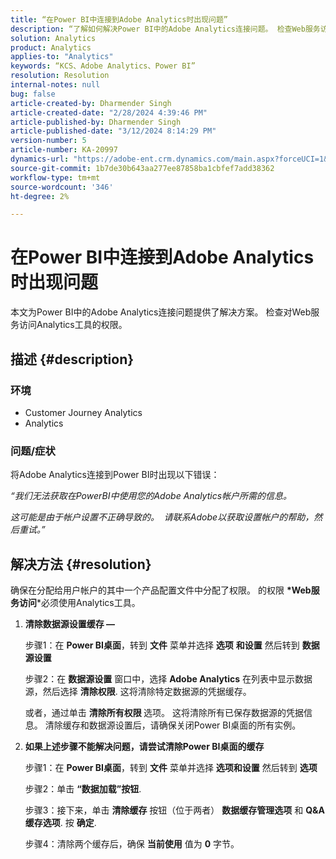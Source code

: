 ```yaml
---
title: “在Power BI中连接到Adobe Analytics时出现问题”
description: “了解如何解决Power BI中的Adobe Analytics连接问题。 检查Web服务访问Analytics工具的权限。”
solution: Analytics
product: Analytics
applies-to: "Analytics"
keywords: “KCS、Adobe Analytics、Power BI”
resolution: Resolution
internal-notes: null
bug: false
article-created-by: Dharmender Singh
article-created-date: "2/28/2024 4:39:46 PM"
article-published-by: Dharmender Singh
article-published-date: "3/12/2024 8:14:29 PM"
version-number: 5
article-number: KA-20997
dynamics-url: "https://adobe-ent.crm.dynamics.com/main.aspx?forceUCI=1&pagetype=entityrecord&etn=knowledgearticle&id=d3a875f5-57d6-ee11-9079-6045bd006295"
source-git-commit: 1b7de30b643aa277ee87858ba1cbfef7add38362
workflow-type: tm+mt
source-wordcount: '346'
ht-degree: 2%

---
```


# 在Power BI中连接到Adobe Analytics时出现问题


本文为Power BI中的Adobe Analytics连接问题提供了解决方案。 检查对Web服务访问Analytics工具的权限。

## 描述 {#description}


### <b>环境</b>

- Customer Journey Analytics
- Analytics




### <b>问题/症状</b>

将Adobe Analytics连接到Power BI时出现以下错误：



*“我们无法获取在PowerBI中使用您的Adobe Analytics帐户所需的信息。*

*这可能是由于帐户设置不正确导致的。  请联系Adobe以获取设置帐户的帮助，然后重试。”*


## 解决方法 {#resolution}

确保在分配给用户帐户的其中一个产品配置文件中分配了权限。 的权限 <b>*Web服务访问</b>*必须使用Analytics工具。<br>


1. <b>清除数据源设置缓存 —  </b>

   步骤1：在 <b>Power BI桌面</b>，转到 <b>文件</b> 菜单并选择 <b>选项</b> <b>和设置</b> 然后转到 <b>数据源设置</b>

   步骤2：在 <b>数据源设置</b> 窗口中，选择 <b>Adobe Analytics</b> 在列表中显示数据源，然后选择 <b>清除权限</b>. 这将清除特定数据源的凭据缓存。

   或者，通过单击 <b>清除所有权限 </b>选项。 这将清除所有已保存数据源的凭据信息。
清除缓存和数据源设置后，请确保关闭Power BI桌面的所有实例。
2. <b>如果上述步骤不能解决问题，请尝试清除Power BI桌面的缓存</b>

   步骤1：在 <b>Power BI桌面</b>，转到 <b>文件</b> 菜单并选择 <b>选项和设置</b> 然后转到 <b>选项</b>

   步骤2：单击 <b>“数据加载”按钮</b>.

   步骤3：接下来，单击 <b>清除缓存</b> 按钮（位于两者） <b>数据缓存管理选项</b> 和 <b>Q&amp;A缓存选项</b>. 按 <b>确定</b>.

   步骤4：清除两个缓存后，确保 <b>当前使用</b> 值为 <b>0</b> 字节。

